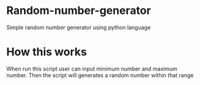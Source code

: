 # Random-number-generator
Simple random number generator using python language

# How this works
When run this script user can input minimum number and maximum number. Then the script will generates a random number within that range
